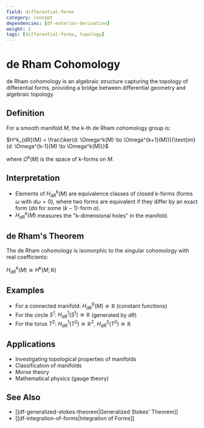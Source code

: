 ```yaml
---
field: differential-forms
category: concept
dependencies: [df-exterior-derivative]
weight: 2
tags: [differential-forms, topology]
---
```


# de Rham Cohomology

de Rham cohomology is an algebraic structure capturing the topology of differential forms, providing a bridge between differential geometry and algebraic topology.

## Definition
For a smooth manifold $M$, the k-th de Rham cohomology group is:

$H^k_{dR}(M) = \frac{\ker(d: \Omega^k(M) \to \Omega^{k+1}(M))}{\text{im}(d: \Omega^{k-1}(M) \to \Omega^k(M))}$

where $\Omega^k(M)$ is the space of k-forms on $M$.

## Interpretation
- Elements of $H^k_{dR}(M)$ are equivalence classes of closed k-forms (forms $\omega$ with $d\omega = 0$), where two forms are equivalent if they differ by an exact form ($d\alpha$ for some $(k-1)$-form $\alpha$).
- $H^k_{dR}(M)$ measures the "k-dimensional holes" in the manifold.

## de Rham's Theorem
The de Rham cohomology is isomorphic to the singular cohomology with real coefficients:

$H^k_{dR}(M) \cong H^k(M; \mathbb{R})$

## Examples
- For a connected manifold: $H^0_{dR}(M) \cong \mathbb{R}$ (constant functions)
- For the circle $S^1$: $H^1_{dR}(S^1) \cong \mathbb{R}$ (generated by $d\theta$)
- For the torus $T^2$: $H^1_{dR}(T^2) \cong \mathbb{R}^2$, $H^2_{dR}(T^2) \cong \mathbb{R}$

## Applications
- Investigating topological properties of manifolds
- Classification of manifolds
- Morse theory
- Mathematical physics (gauge theory)

## See Also
- [[df-generalized-stokes-theorem|Generalized Stokes' Theorem]]
- [[df-integration-of-forms|Integration of Forms]]
